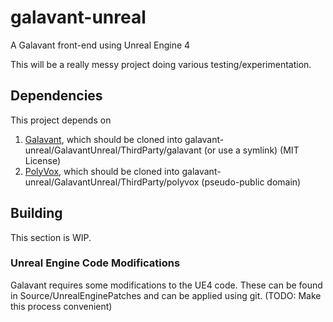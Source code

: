 # galavant-unreal

A Galavant front-end using Unreal Engine 4

This will be a really messy project doing various testing/experimentation.

## Dependencies

This project depends on 
1. [Galavant](https://github.com/makuto/galavant), which should be cloned into galavant-unreal/GalavantUnreal/ThirdParty/galavant (or use a symlink) (MIT License)
2. [PolyVox](https://bitbucket.org/volumesoffun/polyvox), which should be cloned into galavant-unreal/GalavantUnreal/ThirdParty/polyvox (pseudo-public domain)

## Building

This section is WIP.

### Unreal Engine Code Modifications

Galavant requires some modifications to the UE4 code. These can be found in Source/UnrealEnginePatches and can be applied using git. (TODO: Make this process convenient)